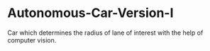 # Autonomous-Car-Version-I


Car which determines the radius of lane of interest with the help of computer vision.

